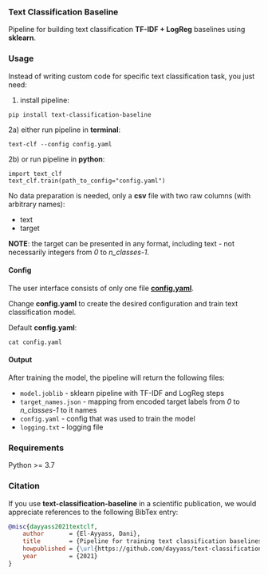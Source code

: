 ### Text Classification Baseline
Pipeline for building text classification **TF-IDF + LogReg** baselines using **sklearn**.

### Usage
Instead of writing custom code for specific text classification task, you just need:
1) install pipeline:
```shell script
pip install text-classification-baseline
```
2a) either run pipeline in **terminal**:
```shell script
text-clf --config config.yaml
```
2b) or run pipeline in **python**:
```python3
import text_clf
text_clf.train(path_to_config="config.yaml")
```

No data preparation is needed, only a **csv** file with two raw columns (with arbitrary names):
- text
- target

**NOTE**: the target can be presented in any format, including text - not necessarily integers from *0* to *n_classes-1*.

#### Config
The user interface consists of only one file [**config.yaml**](https://github.com/dayyass/text-classification-baseline/blob/main/config.yaml).

Change **config.yaml** to create the desired configuration and train text classification model.

Default **config.yaml**:
```{r engine='bash', comment=''}
cat config.yaml
```

#### Output
After training the model, the pipeline will return the following files:
- `model.joblib` - sklearn pipeline with TF-IDF and LogReg steps
- `target_names.json` - mapping from encoded target labels from *0* to *n_classes-1* to it names
- `config.yaml` - config that was used to train the model
- `logging.txt` - logging file

### Requirements
Python >= 3.7

### Citation
If you use **text-classification-baseline** in a scientific publication, we would appreciate references to the following BibTex entry:
```bibtex
@misc{dayyass2021textclf,
    author       = {El-Ayyass, Dani},
    title        = {Pipeline for training text classification baselines},
    howpublished = {\url{https://github.com/dayyass/text-classification-baseline}},
    year         = {2021}
}
```
